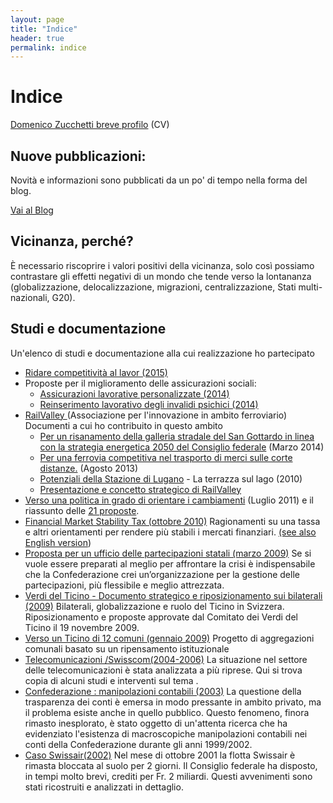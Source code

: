 ```yaml
---
layout: page
title: "Indice"
header: true
permalink: indice
---
```


# Indice

[Domenico Zucchetti breve profilo](/about) (CV)

## Nuove pubblicazioni:

Novità e informazioni sono pubblicati da un po' di tempo nella forma del blog.

[Vai al Blog](/)

## Vicinanza, perché?

È necessario riscoprire i valori positivi della vicinanza, solo così possiamo
contrastare gli effetti negativi di un mondo che tende verso la lontananza
(globalizzazione, delocalizzazione, migrazioni, centralizzazione, Stati
multi-nazionali, G20).

## Studi e documentazione

Un'elenco di studi e documentazione alla cui realizzazione ho partecipato

- [Ridare competitività al lavor (2015)](/blog/2015/05/20/179)
- Proposte per il miglioramento delle assicurazioni sociali:
  - [Assicurazioni lavorative personalizzate (2014)](/blog/2014/07/19/169)
  - [Reinserimento lavorativo degli invalidi psichici (2014)](/blog/2014/07/19/168)
- [RailValley ](http://www.railvalley.org/)(Associazione per l'innovazione in
  ambito ferroviario) Documenti a cui ho contribuito in questo ambito
  - [Per un risanamento della galleria stradale del San Gottardo in linea con la strategia energetica 2050 del Consiglio federale](http://railvalley.org/sites/railvalley.org/files/RailValley-risanamento-gottardo-2050%5F06-03-2014.pdf)
    (Marzo 2014)
  - [Per una ferrovia competitiva nel trasporto di merci sulle corte distanze.](http://railvalley.org/sites/railvalley.org/files/strategia%5Fcorte%5Fdistanze-13-08-2013.pdf)
    (Agosto 2013)
  - [Potenziali della Stazione di Lugano](http://www.railvalley.org/sites/railvalley.org/files/La%20terrazza%20sul%20lago.pdf)
    \- La terrazza sul lago (2010)
  - [Presentazione e concetto strategico di RailValley](http://railvalley.org/sites/railvalley.org/files/RailValley%20presentazione%20I%20v%5F27gen11.pdf)
- [Verso una politica in grado di orientare i cambiamenti](/files/politica%5Forientare%5Fcambiamenti.pdf)
  (Luglio 2011) e il riassunto delle [21 proposte](/blog/2011/08/16/94.html).
- [Financial Market Stability Tax (ottobre 2010)](/blog/2010/10/22/financial-market-stability-tax)
  Ragionamenti su una tassa e altri orientamenti per rendere più stabili i
  mercati finanziari. [(see also English version](/blog/2010/10/22/financial-market-stability-tax-english))
- [Proposta per un ufficio delle partecipazioni statali (marzo 2009)](/blog/2014/03/23/151)
  Se si vuole essere preparati al meglio per affrontare la crisi è
  indispensabile che la Confederazione crei un’organizzazione per la gestione
  delle partecipazioni, più flessibile e meglio attrezzata.
- [Verdi del Ticino - Documento strategico e riposizionamento sui bilaterali (2009)](/files/Bilaterali%20Documento%20strat%20e%20proposte%5F2.4.pdf)
  Bilaterali, globalizzazione e ruolo del Ticino in Svizzera. Riposizionamento e
  proposte approvate dal Comitato dei Verdi del Ticino il 19 novembre 2009.
- [Verso un Ticino di 12 comuni (gennaio 2009)](/blog/2009/01/13/ticino-12comuni) Progetto
  di aggregazioni comunali basato su un ripensamento istituzionale
- [Telecomunicazioni /Swisscom(2004-2006)](/blog/2004/04/28/swisscom) La situazione
  nel settore delle telecomunicazioni è stata analizzata a più riprese. Qui si
  trova copia di alcuni studi e interventi sul tema .
- [Confederazione : manipolazioni contabili (2003)](/blog/2003/02/10/confederazione-manipolazioni) La questione della trasparenza dei conti è emersa in modo pressante in ambito
  privato, ma il problema esiste anche in quello pubblico. Questo fenomeno,
  finora rimasto inesplorato, è stato oggetto di un'attenta ricerca che ha
  evidenziato l'esistenza di macroscopiche manipolazioni contabili nei conti
  della Confederazione durante gli anni 1999/2002.
- [Caso Swissair(2002)](/blog/2002/03/02/swissair) Nel mese di ottobre 2001 la flotta
  Swissair è rimasta bloccata al suolo per 2 giorni. Il Consiglio federale ha
  disposto, in tempi molto brevi, crediti per Fr. 2 miliardi. Questi avvenimenti
  sono stati ricostruiti e analizzati in dettaglio.
